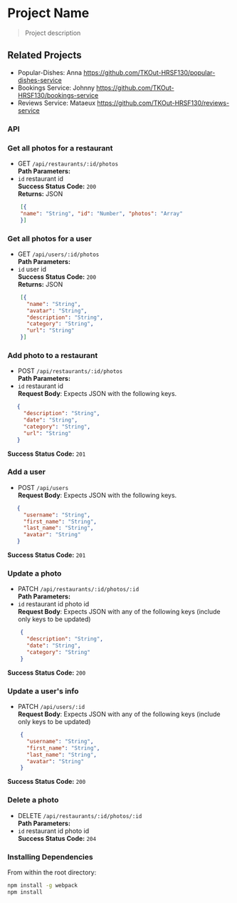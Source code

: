 # Project Name

> Project description

## Related Projects

  - Popular-Dishes: Anna https://github.com/TKOut-HRSF130/popular-dishes-service
  - Bookings Service: Johnny https://github.com/TKOut-HRSF130/bookings-service
  - Reviews Service: Mataeux https://github.com/TKOut-HRSF130/reviews-service


### API
### Get all photos for a restaurant
 * GET `/api/restaurants/:id/photos`\
**Path Parameters:**
  * `id` restaurant id\
**Success Status Code:** `200`\
**Returns:** JSON

```json
    [{
    "name": "String", "id": "Number", "photos": "Array"
    }]
```

### Get all photos for a user
 * GET `/api/users/:id/photos`\
**Path Parameters:**
  * `id` user id\
**Success Status Code:** `200`\
**Returns:** JSON
```json
    [{
      "name": "String",
      "avatar": "String",
      "description": "String",
      "category": "String",
      "url": "String"
    }]
```

### Add photo to a restaurant
 * POST `/api/restaurants/:id/photos`\
**Path Parameters:**
  * `id` restaurant id\
 **Request Body**: Expects JSON with the following keys.
 ```json
    {
      "description": "String",
      "date": "String",
      "category": "String",
      "url": "String"
    }
```
**Success Status Code:** `201`

### Add a user
 * POST `/api/users`\
 **Request Body**: Expects JSON with the following keys.
 ```json
    {
      "username": "String",
      "first_name": "String",
      "last_name": "String",
      "avatar": "String"
    }
```
**Success Status Code:** `201`

### Update a photo
 * PATCH `/api/restaurants/:id/photos/:id`\
**Path Parameters:**
  * `id` restaurant id photo id \
  **Request Body**: Expects JSON with any of the following keys (include only keys to be updated)

```json
    {
      "description": "String",
      "date": "String",
      "category": "String"
    }
```
**Success Status Code:** `200`

### Update a user's info
 * PATCH `/api/users/:id`\
 **Request Body**: Expects JSON with any of the following keys (include only keys to be updated)

```json
    {
      "username": "String",
      "first_name": "String",
      "last_name": "String",
      "avatar": "String"
    }
```
**Success Status Code:** `200`

### Delete a photo 
 * DELETE `/api/restaurants/:id/photos/:id`\
**Path Parameters:**
  * `id` restaurant id photo id\
**Success Status Code:** `204`


### Installing Dependencies

From within the root directory:

```sh
npm install -g webpack
npm install
```

